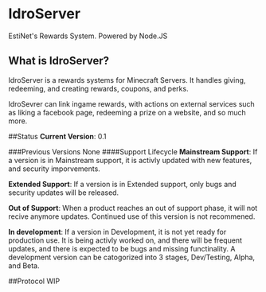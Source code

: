 # IdroServer
EstiNet's Rewards System. Powered by Node.JS
## What is IdroServer? 
IdroServer is a rewards systems for Minecraft Servers. It handles giving, redeeming, and creating rewards, coupons, and perks.

IdroSevrer can link ingame rewards, with actions on external services such as liking a facebook page, redeeming a prize on a website, and so much more.

##Status
**Current Version**: 0.1

###Previous Versions
None
####Support Lifecycle
**Mainstream Support**: If a version is in Mainstream support, it is activly updated with new features, and security imporvements.

**Extended Support**: If a version is in Extended support, only bugs and security updates will be released.

**Out of Support**: When a product reaches an out of support phase, it will not recive anymore updates. Continued use of this version is not recommened.

**In development**: If a version in Development, it is not yet ready for production use. It is being activly worked on, and there will be frequent updates, and there is expected to be bugs and missing functinality. A development version can be catogorized into 3 stages, Dev/Testing, Alpha, and Beta.

##Protocol
WIP
